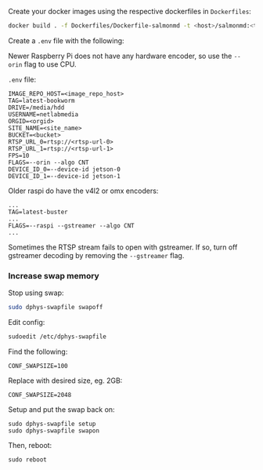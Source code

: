 Create your docker images using the respective dockerfiles in `Dockerfiles`:
```bash
docker build . -f Dockerfiles/Dockerfile-salmonmd -t <host>/salmonmd:<tag>
```

Create a `.env` file with the following:

Newer Raspberry Pi does not have any hardware encoder, 
so use the `--orin` flag to use CPU.

`.env` file:
```
IMAGE_REPO_HOST=<image_repo_host>
TAG=latest-bookworm
DRIVE=/media/hdd
USERNAME=netlabmedia
ORGID=<orgid>
SITE_NAME=<site_name>
BUCKET=<bucket>
RTSP_URL_0=rtsp://<rtsp-url-0>
RTSP_URL_1=rtsp://<rtsp-url-1>
FPS=10
FLAGS=--orin --algo CNT
DEVICE_ID_0=--device-id jetson-0
DEVICE_ID_1=--device-id jetson-1
```

Older raspi do have the v4l2 or omx encoders:
```
...
TAG=latest-buster
...
FLAGS=--raspi --gstreamer --algo CNT
...
```

Sometimes the RTSP stream fails to open with gstreamer. If so,
turn off gstreamer decoding by removing the `--gstreamer` flag.

### Increase swap memory

Stop using swap:
```bash
sudo dphys-swapfile swapoff
```

Edit config:
```bash
sudoedit /etc/dphys-swapfile
```

Find the following:
```
CONF_SWAPSIZE=100
```

Replace with desired size, eg. 2GB:
```
CONF_SWAPSIZE=2048
```

Setup and put the swap back on:
```
sudo dphys-swapfile setup
sudo dphys-swapfile swapon
```

Then, reboot:
```
sudo reboot
```
